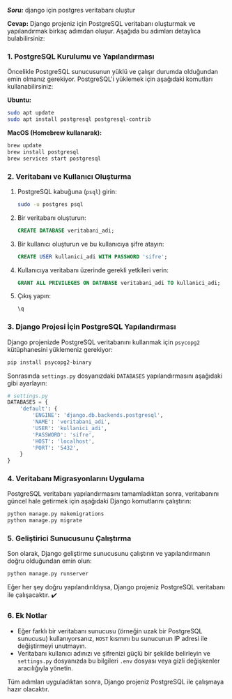 ***Soru:*** django için postgres veritabanı oluştur

**Cevap:** Django projeniz için PostgreSQL veritabanı oluşturmak ve yapılandırmak birkaç adımdan oluşur. Aşağıda bu adımları detaylıca bulabilirsiniz:

### 1. PostgreSQL Kurulumu ve Yapılandırması
Öncelikle PostgreSQL sunucusunun yüklü ve çalışır durumda olduğundan emin olmanız gerekiyor. PostgreSQL'i yüklemek için aşağıdaki komutları kullanabilirsiniz:

**Ubuntu:**
```bash
sudo apt update
sudo apt install postgresql postgresql-contrib
```

**MacOS (Homebrew kullanarak):**
```bash
brew update
brew install postgresql
brew services start postgresql
```

### 2. Veritabanı ve Kullanıcı Oluşturma

1. PostgreSQL kabuğuna (`psql`) girin:
   ```bash
   sudo -u postgres psql
   ```
   
2. Bir veritabanı oluşturun:
   ```sql
   CREATE DATABASE veritabani_adi;
   ```
   
3. Bir kullanıcı oluşturun ve bu kullanıcıya şifre atayın:
   ```sql
   CREATE USER kullanici_adi WITH PASSWORD 'sifre';
   ```
   
4. Kullanıcıya veritabanı üzerinde gerekli yetkileri verin:
   ```sql
   GRANT ALL PRIVILEGES ON DATABASE veritabani_adi TO kullanici_adi;
   ```
   
5. Çıkış yapın:
   ```sql
   \q
   ```

### 3. Django Projesi İçin PostgreSQL Yapılandırması

Django projenizde PostgreSQL veritabanını kullanmak için `psycopg2` kütüphanesini yüklemeniz gerekiyor:

```bash
pip install psycopg2-binary
```

Sonrasında `settings.py` dosyanızdaki `DATABASES` yapılandırmasını aşağıdaki gibi ayarlayın:

```python
# settings.py
DATABASES = {
    'default': {
        'ENGINE': 'django.db.backends.postgresql',
        'NAME': 'veritabani_adi',
        'USER': 'kullanici_adi',
        'PASSWORD': 'sifre',
        'HOST': 'localhost',
        'PORT': '5432',
    }
}
```

### 4. Veritabanı Migrasyonlarını Uygulama

PostgreSQL veritabanı yapılandırmasını tamamladıktan sonra, veritabanını güncel hale getirmek için aşağıdaki Django komutlarını çalıştırın:

```bash
python manage.py makemigrations
python manage.py migrate
```

### 5. Geliştirici Sunucusunu Çalıştırma

Son olarak, Django geliştirme sunucusunu çalıştırın ve yapılandırmanın doğru olduğundan emin olun:

```bash
python manage.py runserver
```

Eğer her şey doğru yapılandırıldıysa, Django projeniz PostgreSQL veritabanı ile çalışacaktır. ✔️

### 6. Ek Notlar
- Eğer farklı bir veritabanı sunucusu (örneğin uzak bir PostgreSQL sunucusu) kullanıyorsanız, `HOST` kısmını bu sunucunun IP adresi ile değiştirmeyi unutmayın.
- Veritabanı kullanıcı adınızı ve şifrenizi güçlü bir şekilde belirleyin ve `settings.py` dosyanızda bu bilgileri `.env` dosyası veya gizli değişkenler aracılığıyla yönetin.

Tüm adımları uyguladıktan sonra, Django projeniz PostgreSQL ile çalışmaya hazır olacaktır.